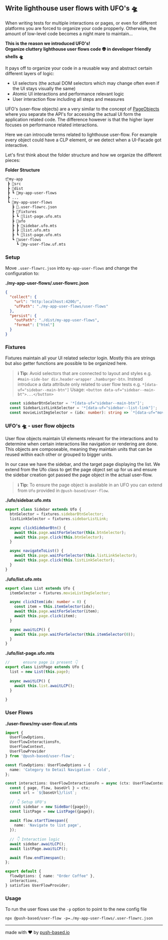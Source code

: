 

## Write lighthouse user flows with UFO's 🛸

When writing tests for multiple interactions or pages, or even for different platforms you are forced to organize your code propperly.
Otherwise, the amount of low-level code becomes a night mare to maintain...


**This is the reason we introduced UFO's!**  
**Organize cluttery lighthouse user flows code 👽 in developer friendly shells 🛸**  

It pays off to organize your code in a reusable way and abstract certain different layers of logic:
- UI selectors (the actual DOM selectors which may change often even if the UI stays visually the same)
- Atomic UI interactions and performance relevant logic
- User interaction flow including all steps and measures


UFO's (user-flow objects) are a very similar to the concept of [PageObjects](https://martinfowler.com/bliki/PageObject.html) where you separate the API's for accessing the actual UI form the application related code.
The difference however is that the higher layer focuses on performance related interactions.

Here we can introcude terms related to lighthouse user-flow. 
For example every object could have a CLP element, or we detect when a UI-Facade got interactive. 

Let's first think about the folder structure and how we organize the different pieces:

**Folder Structure**
```bash
📦my-app
 ┣ 📂src
 ┣ 📂dist
 ┣ ┗ 📂my-app-user-flows
 ┣ ...
 ┗ 📂my-app-user-flows
   ┣ 📄.user-flowrc.json
   ┣ 📂fixtures
   ┣ ┗ 📜list-page.ufo.mts
   ┣ 📂ufo
   ┣ ┣ 📜sidebar.ufo.mts
   ┣ ┣ 📜list.ufo.mts
   ┣ ┗ 📜list-page.ufo.mts
   ┗ 📂user-flows
     ┗ 📜my-user-flow.uf.mts
```

### Setup 
Move `.user-flowrc.json` into `my-app-user-flows` and change the configuration to:

**./my-app-user-flows/.user-flowrc.json**
```json
{
  "collect": { 
    "url": "http:localhost:4200/", 
    "ufPath": "./my-app-user-flows/user-flows" 
  },
  "persist": { 
    "outPath": "./dist/my-app-user-flows", 
    "format": ["html"] 
  }
}
```

### Fixtures
Fixtures maintain all your UI related selector login. Mostly this are strings but also getter functions are possible to be organized here.

> **ℹ Tip:**
> Avoid selectors that are connected to layout and styles e.g. `#main-side-bar div.header-wrapper .hamburger-btn`.
> Instead introduce a data attribute only related to user flow tests e.g. `*[data-uf="sidebar--main-btn"]`
> Usage: `<button data-uf="sidebar--main-bt">...</button>`

```typescript
  const sidebarBtnSelector = '*[data-uf="sidebar--main-btn"]';
  const SidebarListLinkSelector = '*[data-uf="sidebar--list-link"]';
  const movieListImgSelector = (idx: number): string => `*[data-uf="movie-list--img-${idx}"]`;
```

### UFO's 🛸 - user flow objects

User flow objects maintain UI elements relevant for the interactions and to determine when certain interactions like navigation or rendering are done. 
This objects are composeable, meaning they maintain units that can be reused within each other or grouped to bigger units.

In our case we have the sidebar, and the target page displaying the list.
We extend from the Ufo class to get the page object set up for us and ensure the sidebar creation got passed the page object in the actual user-flow.

> **ℹ Tip:**
> To ensure the page object is available in an UFO you can extend from `Ufo` provided in `@push-based/user-flow`.

**./ufo/sidebar.ufo.mts**
```typescript
export class Sidebar extends Ufo {
  btnSelector = fixtures.sidebarBtnSelector;
  listLinkSelector = fixtures.sidebarListLink;

  async clickSidebarBtn() {
    await this.page.waitForSelector(this.btnSelector);
    await this.page.click(this.btnSelector);
  }

  async navigateToList() {
    await this.page.waitForSelector(this.listLinkSelector);
    await this.page.click(this.listLinkSelector);
  }
}
```

**./ufo/list.ufo.mts**
```typescript
export class List extends Ufo {
  itemSelector = fixtures.movieListImgSelector;

  async clickItem(idx: number = 0) {
    const item = this.itemSelector(idx);
    await this.page.waitForSelector(item);
    await this.page.click(item);
  }

  async awaitLCP() {
    await this.page.waitForSelector(this.itemSelector(0));
  }
}
```

**./ufo/list-page.ufo.mts**
```typescript
//      ensure page is present 👇
export class ListPage extends Ufo {
  list = new List(this.page);
  
  async awaitLCP() {
    await this.list.awaitLCP();
  }
 
}
```

### User Flows

**./user-flows/my-user-flow.uf.mts**
```typescript
import {
  UserFlowOptions,
  UserFlowInteractionsFn,
  UserFlowContext,
  UserFlowProvider
} from '@push-based/user-flow';

const flowOptions: UserFlowOptions = {
  name: 'Category to Detail Navigation - Cold',
};

const interactions: UserFlowInteractionsFn = async (ctx: UserFlowContext): Promise<any> => {
  const { page, flow, baseUrl } = ctx;
  const url = `${baseUrl}/list`;
  
  // 👇 Setup UFO's
  const sidebar = new SideBar({page});
  const listPage = new ListPage({page});
  
  await flow.startTimespan({
    name: 'Navigate to list page',
  });
  
  // 👇 Interaction logic
  await sidebar.awaitLCP();
  await listPage.awaitLCP();

  await flow.endTimespan();
};

export default {
  flowOptions: { name: "Order Coffee" },
  interactions,
} satisfies UserFlowProvider;
```

### Usage

To run the user flows use the `-p` option to point to the new config file

`npx @push-based/user-flow -p=./my-app-user-flows/.user-flowrc.json`

---

made with ❤ by [push-based.io](https://www.push-based.io)
